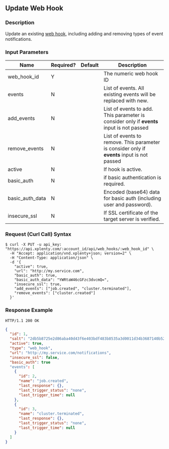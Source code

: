 ## Update Web Hook

### Description
Update an existing [web hook](https://github.com/xplenty/xplenty-api-doc-v2/blob/master/resources/web-hook.md), including adding and removing types of event notifications.

### Input Parameters
|Name|Required?|Default|Description|
|----|---------|-------|-----------|
web_hook_id|Y| |The numeric web hook ID
events|N| |List of events. All existing events will be replaced with new.
add_events|N| |List of events to add. This parameter is consider only if **events** input is not passed
remove_events|N| |List of events to remove. This parameter is consider only if **events** input is not passed
active|N| |If hook is active.
basic_auth|N| |if basic authentication is required.
basic_auth_data|N| |Encoded (base64) data for basic auth (including user and password).
insecure_ssl|N| |If SSL certificate of the target server is verified.

### Request (Curl Call) Syntax
```shell
$ curl -X PUT -u api_key: "https://api.xplenty.com/:account_id/api/web_hooks/:web_hook_id" \
  -H "Accept: application/vnd.xplenty+json; version=2" \
  -H "Content-Type: application/json" \
  -d '{
    "active": true,
    "url": "http://my.service.com",
    "basic_auth": true,
    "basic_auth_data": "YWRtaW46cGFzc3dvcmQ=",
    "insecure_ssl": true,
    "add_events": ["job.created", "cluster.terminated"],
    "remove_events": ["cluster.created"]
  }'
```

### Response Example
```HTTP
HTTP/1.1 200 OK
```

```json
{
  "id": 1,
  "salt": "2db5b8725e2d86aba40d43f6e403bdf483b8535a3d0011d34b3687140b52bc8c",
  "active": true,
  "type": "web_hook",
  "url": "http://my.service.com/notifications",
  "insecure_ssl": false,
  "basic_auth": true
  "events": [
    {
      "id": 2,
      "name": "job.created",
      "last_response": {},
      "last_trigger_status": "none",
      "last_trigger_time": null
    },
    {
      "id": 3,
      "name": "cluster.terminated",
      "last_response": {},
      "last_trigger_status": "none",
      "last_trigger_time": null
    }
  ]
}
```
